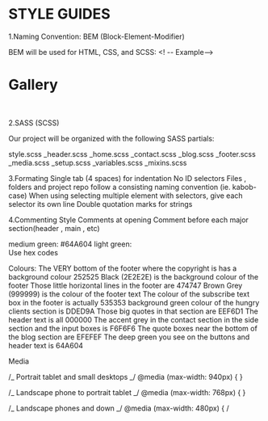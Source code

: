 # STYLE GUIDES

1.Naming Convention: BEM (Block-Element-Modifier)

BEM will be used for HTML, CSS, and SCSS:
<! -- Example-->

<div class=”gallery”>
	<h1 class=”gallery__title”>Gallery</h1>
	<img class=”gallery__image gallery__image--large”/>
			<img class=”gallery__image” />
			<img class=”gallery__image” />
		</div>

2.SASS (SCSS)

Our project will be organized with the following SASS partials:

style.scss
\_header.scss
\_home.scss
\_contact.scss
\_blog.scss
\_footer.scss
\_media.scss
\_setup.scss
\_variables.scss
\_mixins.scss

3.Formating
Single tab (4 spaces) for indentation
No ID selectors
Files , folders and project repo follow a consisting naming convention (ie. kabob-case)
When using selecting multiple element with selectors, give each selector its own line
Double quotation marks for strings

4.Commenting Style
Comments at opening
Comment before each major section(header , main , etc)

medium green: #64A604 light green:  
Use hex codes

Colours:
The VERY bottom of the footer where the copyright is has a background colour 252525
Black (2E2E2E) is the background colour of the footer
Those little horizontal lines in the footer are 474747
Brown Grey (999999) is the colour of the footer text
The colour of the subscribe text box in the footer is actually 535353
background green colour of the hungry clients section is DDED9A
Those big quotes in that section are EEF6D1
The header text is all 000000
The accent grey in the contact section in the side section and the input boxes is F6F6F6
The quote boxes near the bottom of the blog section are EFEFEF
The deep green you see on the buttons and header text is 64A604

Media

/_ Portrait tablet and small desktops _/
@media (max-width: 940px) {
}

/_ Landscape phone to portrait tablet _/
@media (max-width: 768px) {
}

/_ Landscape phones and down _/
@media (max-width: 480px) {
/
